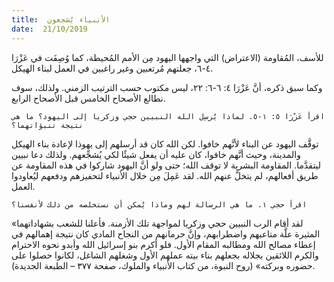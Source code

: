 ```yaml
---
title:  الأنبياء يُشجعون
date:  21/10/2019
---
```


للأسف، المُقاومة (الاعتراض) التي واجهها اليهود مِن الأمم المُحيطة، كما وُصِفَت في عَزْرَا ٤-٦، جعلتهم مُرتعبين وغير راغبين في العمل لبناء الهيكل.

وكما سبق ذكره، أنَّ عَزْرَا ٤: ٦-٦: ٢٢، ليس مكتوب حسب الترتيب الزمني. ولذلك، سوف نطالع الأصحاح الخامس قبل الأصحاح الرابع.

`اقرأ عَزْرَا ٥: ١-٥. لماذا يُرسِل الله النبيين حجي وزكريا إلى اليهود؟ ما هي نتيجة تنبؤاتهما؟`

توقَّف اليهود عن البناء لأنَّهم خافوا. لكن الله كان قد أرسلهم إلى يهوذا لإعادة بناء الهيكل والمدينة، وحيث أنَّهم خافوا، كان عليه أن يفعل شيئًا لكي يُشجِّعهم. ولذلك دعا نبيين ليتقدَّما. المقاومة البشرية لا توقف الله؛ حتى ولو أنَّ اليهود شاركوا في هذه المقاومة عن طريق أفعالهم، لم يتخلَّ عنهم الله. لقد عَمِلَ مِن خلال الأنبياء لتحفيزهم ودفعهم ليُعاودوا العمل.

`اقرأ حجي ١. ما هي الرسالة لهم وماذا يُمكن أن نستخلصه من ذلك لأنفسنا؟`

«لقد أقام الرب النبيين حجي وزكريا لمواجهة تلك الأزمنة. فأعلنا للشعب بشهاداتهما المثيرة علَّة متاعبهم واضطرابهم، وإنَّ حرمانهم من النجاح المادي كان نتيجة إهمالهم في إعطاء مصالح الله ومطالبه المقام الأول. فلو أكرم بنو إسرائيل الله وأبدو نحوه الاحترام والكرم اللائقين بجلاله بجعلهم بناء بيته عملهم الأول وشغلهم الشاغل، لكانوا حصلوا على حضوره وبركته» (روح النبوة، من كتاب الأنبياء والملوك، صفحة ٣٧٧ – الطبعة الجديدة).